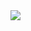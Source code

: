 <img src="https://capsule-render.vercel.app/api?type=waving&color=auto&height=200&section=header&text=munjugithub&fontSize=90" />
